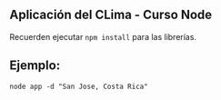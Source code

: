 ## Aplicación del CLima - Curso Node

Recuerden ejecutar ```npm install``` para las librerías.

## Ejemplo:
```
node app -d "San Jose, Costa Rica"
```